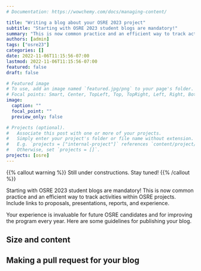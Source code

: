 ```yaml
---
# Documentation: https://wowchemy.com/docs/managing-content/

title: "Writing a blog about your OSRE 2023 project"
subtitle: "Starting with OSRE 2023 student blogs are mandatory!"
summary: "This is now common practice and an efficient way to track activities within OSRE projects. Include links to proposals, presentations, reports, and experience."
authors: [admin]
tags: ["osre23"]
categories: []
date: 2022-11-06T11:15:56-07:00
lastmod: 2022-11-06T11:15:56-07:00
featured: false
draft: false

# Featured image
# To use, add an image named `featured.jpg/png` to your page's folder.
# Focal points: Smart, Center, TopLeft, Top, TopRight, Left, Right, BottomLeft, Bottom, BottomRight.
image:
  caption: ""
  focal_point: ""
  preview_only: false

# Projects (optional).
#   Associate this post with one or more of your projects.
#   Simply enter your project's folder or file name without extension.
#   E.g. `projects = ["internal-project"]` references `content/project/deep-learning/index.md`.
#   Otherwise, set `projects = []`.
projects: [osre]
---
```


{{% callout warning %}}
Still under constructions. Stay tuned!
{{% /callout %}}

Starting with OSRE 2023 student blogs are mandatory! This is now common practice and an efficient way to track activities within OSRE projects. Include links to proposals, presentations, reports, and experience. 

Your experience is invaluable for future OSRE candidates and for improving the program every year. Here are some guidelines for publishing your blog.

## Size and content

## Making a pull request for your blog

